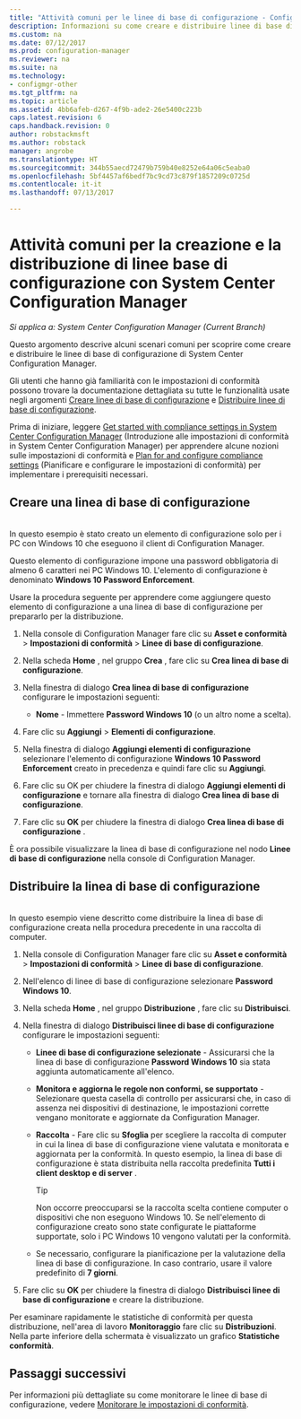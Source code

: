 ```yaml
---
title: "Attività comuni per le linee di base di configurazione - Configuration Manager | Microsoft Docs"
description: Informazioni su come creare e distribuire linee di base di configurazione in System Center Configuration Manager.
ms.custom: na
ms.date: 07/12/2017
ms.prod: configuration-manager
ms.reviewer: na
ms.suite: na
ms.technology:
- configmgr-other
ms.tgt_pltfrm: na
ms.topic: article
ms.assetid: 4bb6afeb-d267-4f9b-ade2-26e5400c223b
caps.latest.revision: 6
caps.handback.revision: 0
author: robstackmsft
ms.author: robstack
manager: angrobe
ms.translationtype: HT
ms.sourcegitcommit: 344b55aecd72479b759b40e8252e64a06c5eaba0
ms.openlocfilehash: 5bf4457af6bedf7bc9cd73c879f1857209c0725d
ms.contentlocale: it-it
ms.lasthandoff: 07/13/2017

---
```

# Attività comuni per la creazione e la distribuzione di linee base di configurazione con System Center Configuration Manager
<a id="common-tasks-for-creating-and-deploying-configuration-baselines-with-system-center-configuration-manager" class="xliff"></a>

*Si applica a: System Center Configuration Manager (Current Branch)*

Questo argomento descrive alcuni scenari comuni per scoprire come creare e distribuire le linee di base di configurazione di System Center Configuration Manager.  

 Gli utenti che hanno già familiarità con le impostazioni di conformità possono trovare la documentazione dettagliata su tutte le funzionalità usate negli argomenti [Creare linee di base di configurazione](../../compliance/deploy-use/create-configuration-baselines.md) e [Distribuire linee di base di configurazione](../../compliance/deploy-use/deploy-configuration-baselines.md).  

 Prima di iniziare, leggere [Get started with compliance settings in System Center Configuration Manager](../../compliance/get-started/get-started-with-compliance-settings.md) (Introduzione alle impostazioni di conformità in System Center Configuration Manager) per apprendere alcune nozioni sulle impostazioni di conformità e [Plan for and configure compliance settings](../../compliance/plan-design/plan-for-and-configure-compliance-settings.md) (Pianificare e configurare le impostazioni di conformità) per implementare i prerequisiti necessari.  

## Creare una linea di base di configurazione
<a id="create-a-configuration-baseline" class="xliff"></a>  
 In questo esempio è stato creato un elemento di configurazione solo per i PC con Windows 10 che eseguono il client di Configuration Manager.  

 Questo elemento di configurazione impone una password obbligatoria di almeno 6 caratteri nei PC Windows 10. L'elemento di configurazione è denominato **Windows 10 Password Enforcement**.  

Usare la procedura seguente per apprendere come aggiungere questo elemento di configurazione a una linea di base di configurazione per prepararlo per la distribuzione.  

1.  Nella console di Configuration Manager fare clic su **Asset e conformità** > **Impostazioni di conformità** > **Linee di base di configurazione**.  

3.  Nella scheda **Home** , nel gruppo **Crea** , fare clic su **Crea linea di base di configurazione**.  

4.  Nella finestra di dialogo **Crea linea di base di configurazione** configurare le impostazioni seguenti:  

    -   **Nome** - Immettere **Password Windows 10** (o un altro nome a scelta).  

5.  Fare clic su **Aggiungi** > **Elementi di configurazione**.  

6.  Nella finestra di dialogo **Aggiungi elementi di configurazione** selezionare l'elemento di configurazione **Windows 10 Password Enforcement** creato in precedenza e quindi fare clic su **Aggiungi**.  

7.  Fare clic su OK per chiudere la finestra di dialogo **Aggiungi elementi di configurazione** e tornare alla finestra di dialogo **Crea linea di base di configurazione**.

8.  Fare clic su **OK** per chiudere la finestra di dialogo **Crea linea di base di configurazione** .  

 È ora possibile visualizzare la linea di base di configurazione nel nodo **Linee di base di configurazione** nella console di Configuration Manager.  

## Distribuire la linea di base di configurazione
<a id="deploy-the-configuration-baseline" class="xliff"></a>  
 In questo esempio viene descritto come distribuire la linea di base di configurazione creata nella procedura precedente in una raccolta di computer.  

1.  Nella console di Configuration Manager fare clic su **Asset e conformità** > **Impostazioni di conformità** > **Linee di base di configurazione**.  

3.  Nell'elenco di linee di base di configurazione selezionare **Password Windows 10**.  

4.  Nella scheda **Home** , nel gruppo **Distribuzione** , fare clic su **Distribuisci**.  

5.  Nella finestra di dialogo **Distribuisci linee di base di configurazione** configurare le impostazioni seguenti:  

    -   **Linee di base di configurazione selezionate** - Assicurarsi che la linea di base di configurazione **Password Windows 10** sia stata aggiunta automaticamente all'elenco.  

    -   **Monitora e aggiorna le regole non conformi, se supportato** - Selezionare questa casella di controllo per assicurarsi che, in caso di assenza nei dispositivi di destinazione, le impostazioni corrette vengano monitorate e aggiornate da Configuration Manager.  

    -   **Raccolta** - Fare clic su **Sfoglia** per scegliere la raccolta di computer in cui la linea di base di configurazione viene valutata e monitorata e aggiornata per la conformità. In questo esempio, la linea di base di configurazione è stata distribuita nella raccolta predefinita **Tutti i client desktop e di server** .  

        > [!TIP]  
        >  Non occorre preoccuparsi se la raccolta scelta contiene computer o dispositivi che non eseguono Windows 10. Se nell'elemento di configurazione creato sono state configurate le piattaforme supportate, solo i PC Windows 10 vengono valutati per la conformità.  

    -   Se necessario, configurare la pianificazione per la valutazione della linea di base di configurazione. In caso contrario, usare il valore predefinito di **7 giorni**.  

7.  Fare clic su **OK** per chiudere la finestra di dialogo **Distribuisci linee di base di configurazione** e creare la distribuzione.  

 Per esaminare rapidamente le statistiche di conformità per questa distribuzione, nell'area di lavoro **Monitoraggio** fare clic su **Distribuzioni**. Nella parte inferiore della schermata è visualizzato un grafico **Statistiche conformità**.  

## Passaggi successivi
<a id="next-steps" class="xliff"></a> 

Per informazioni più dettagliate su come monitorare le linee di base di configurazione, vedere [Monitorare le impostazioni di conformità](../../compliance/deploy-use/monitor-compliance-settings.md).  

